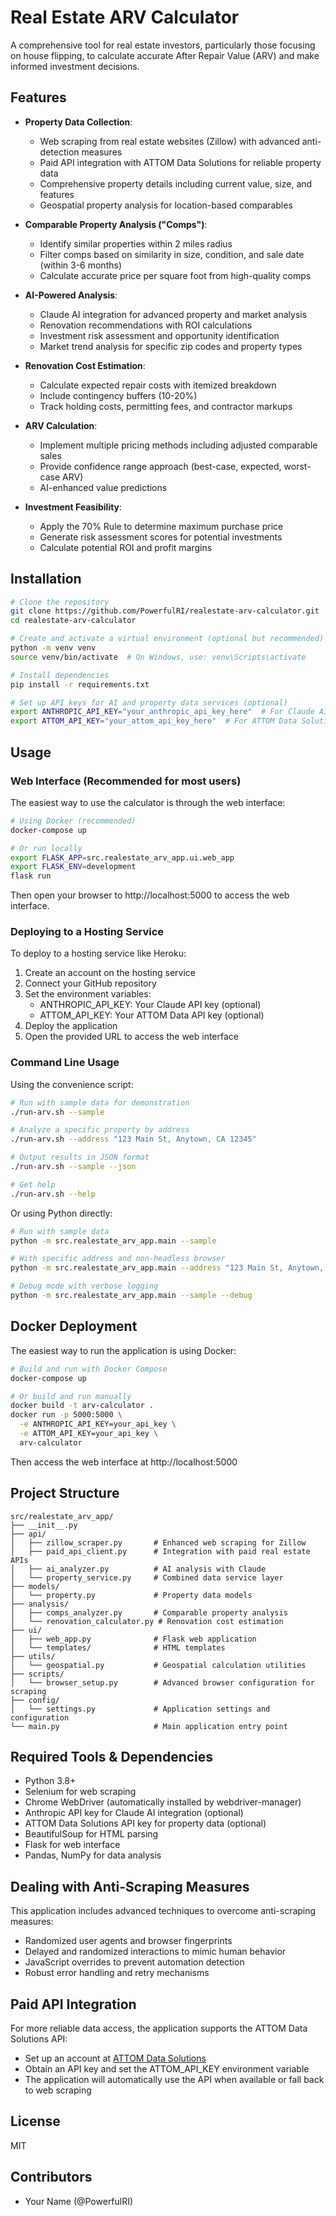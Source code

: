 # Real Estate ARV Calculator

A comprehensive tool for real estate investors, particularly those focusing on house flipping, to calculate accurate After Repair Value (ARV) and make informed investment decisions.

## Features

- **Property Data Collection**:
  - Web scraping from real estate websites (Zillow) with advanced anti-detection measures
  - Paid API integration with ATTOM Data Solutions for reliable property data
  - Comprehensive property details including current value, size, and features
  - Geospatial property analysis for location-based comparables

- **Comparable Property Analysis ("Comps")**:
  - Identify similar properties within 2 miles radius
  - Filter comps based on similarity in size, condition, and sale date (within 3-6 months)
  - Calculate accurate price per square foot from high-quality comps

- **AI-Powered Analysis**:
  - Claude AI integration for advanced property and market analysis
  - Renovation recommendations with ROI calculations
  - Investment risk assessment and opportunity identification
  - Market trend analysis for specific zip codes and property types

- **Renovation Cost Estimation**:
  - Calculate expected repair costs with itemized breakdown
  - Include contingency buffers (10-20%)
  - Track holding costs, permitting fees, and contractor markups

- **ARV Calculation**:
  - Implement multiple pricing methods including adjusted comparable sales
  - Provide confidence range approach (best-case, expected, worst-case ARV)
  - AI-enhanced value predictions

- **Investment Feasibility**:
  - Apply the 70% Rule to determine maximum purchase price
  - Generate risk assessment scores for potential investments
  - Calculate potential ROI and profit margins

## Installation

```bash
# Clone the repository
git clone https://github.com/PowerfulRI/realestate-arv-calculator.git
cd realestate-arv-calculator

# Create and activate a virtual environment (optional but recommended)
python -m venv venv
source venv/bin/activate  # On Windows, use: venv\Scripts\activate

# Install dependencies
pip install -r requirements.txt

# Set up API keys for AI and property data services (optional)
export ANTHROPIC_API_KEY="your_anthropic_api_key_here"  # For Claude AI features
export ATTOM_API_KEY="your_attom_api_key_here"  # For ATTOM Data Solutions API
```

## Usage

### Web Interface (Recommended for most users)

The easiest way to use the calculator is through the web interface:

```bash
# Using Docker (recommended)
docker-compose up

# Or run locally
export FLASK_APP=src.realestate_arv_app.ui.web_app
export FLASK_ENV=development
flask run
```

Then open your browser to http://localhost:5000 to access the web interface.

### Deploying to a Hosting Service

To deploy to a hosting service like Heroku:

1. Create an account on the hosting service
2. Connect your GitHub repository
3. Set the environment variables:
   - ANTHROPIC_API_KEY: Your Claude API key (optional)
   - ATTOM_API_KEY: Your ATTOM Data API key (optional)
4. Deploy the application
5. Open the provided URL to access the web interface

### Command Line Usage

Using the convenience script:
```bash
# Run with sample data for demonstration
./run-arv.sh --sample

# Analyze a specific property by address
./run-arv.sh --address "123 Main St, Anytown, CA 12345"

# Output results in JSON format
./run-arv.sh --sample --json

# Get help
./run-arv.sh --help
```

Or using Python directly:
```bash
# Run with sample data
python -m src.realestate_arv_app.main --sample

# With specific address and non-headless browser
python -m src.realestate_arv_app.main --address "123 Main St, Anytown, CA 12345" --headless=false

# Debug mode with verbose logging
python -m src.realestate_arv_app.main --sample --debug
```

## Docker Deployment

The easiest way to run the application is using Docker:

```bash
# Build and run with Docker Compose
docker-compose up

# Or build and run manually
docker build -t arv-calculator .
docker run -p 5000:5000 \
  -e ANTHROPIC_API_KEY=your_api_key \
  -e ATTOM_API_KEY=your_api_key \
  arv-calculator
```

Then access the web interface at http://localhost:5000

## Project Structure

```
src/realestate_arv_app/
├── __init__.py
├── api/
│   ├── zillow_scraper.py       # Enhanced web scraping for Zillow
│   ├── paid_api_client.py      # Integration with paid real estate APIs
│   ├── ai_analyzer.py          # AI analysis with Claude
│   └── property_service.py     # Combined data service layer
├── models/
│   └── property.py             # Property data models
├── analysis/
│   ├── comps_analyzer.py       # Comparable property analysis
│   └── renovation_calculator.py # Renovation cost estimation
├── ui/
│   ├── web_app.py              # Flask web application
│   └── templates/              # HTML templates
├── utils/
│   └── geospatial.py           # Geospatial calculation utilities
├── scripts/
│   └── browser_setup.py        # Advanced browser configuration for scraping
├── config/
│   └── settings.py             # Application settings and configuration
└── main.py                     # Main application entry point
```

## Required Tools & Dependencies

- Python 3.8+
- Selenium for web scraping
- Chrome WebDriver (automatically installed by webdriver-manager)
- Anthropic API key for Claude AI integration (optional)
- ATTOM Data Solutions API key for property data (optional)
- BeautifulSoup for HTML parsing
- Flask for web interface
- Pandas, NumPy for data analysis

## Dealing with Anti-Scraping Measures

This application includes advanced techniques to overcome anti-scraping measures:

- Randomized user agents and browser fingerprints
- Delayed and randomized interactions to mimic human behavior
- JavaScript overrides to prevent automation detection
- Robust error handling and retry mechanisms

## Paid API Integration

For more reliable data access, the application supports the ATTOM Data Solutions API:
- Set up an account at [ATTOM Data Solutions](https://www.attomdata.com/)
- Obtain an API key and set the ATTOM_API_KEY environment variable
- The application will automatically use the API when available or fall back to web scraping

## License

MIT

## Contributors

- Your Name (@PowerfulRI)